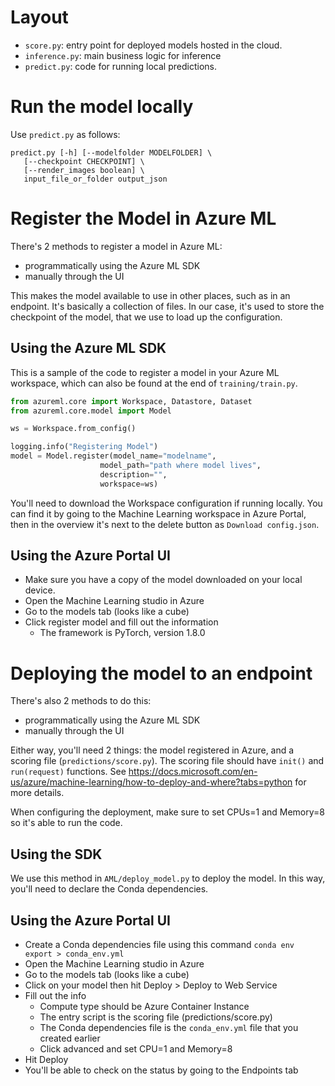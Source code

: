 # Layout

- `score.py`: entry point for deployed models hosted in the cloud.
- `inference.py`: main business logic for inference
- `predict.py`: code for running local predictions.  

# Run the model locally

Use `predict.py` as follows:
```
predict.py [-h] [--modelfolder MODELFOLDER] \ 
   [--checkpoint CHECKPOINT] \
   [--render_images boolean] \
   input_file_or_folder output_json
```

# Register the Model in Azure ML
There's 2 methods to register a model in Azure ML:
- programmatically using the Azure ML SDK
- manually through the UI

This makes the model available to use in other places, such as in an endpoint. It's basically a collection of files. In our case, it's used to store the checkpoint of the model, that we use to load up the configuration.

## Using the Azure ML SDK
This is a sample of the code to register a model in your Azure ML workspace, which can also be found at the end of `training/train.py`.

```Python
from azureml.core import Workspace, Datastore, Dataset
from azureml.core.model import Model

ws = Workspace.from_config()

logging.info("Registering Model")
model = Model.register(model_name="modelname",
                    model_path="path where model lives",
                    description="",
                    workspace=ws)
```

You'll need to download the Workspace configuration if running locally. You can find it by going to the Machine Learning workspace in Azure Portal, then in the overview it's next to the delete button as `Download config.json`.

## Using the Azure Portal UI
- Make sure you have a copy of the model downloaded on your local device.
- Open the Machine Learning studio in Azure
- Go to the models tab (looks like a cube)
- Click register model and fill out the information
   - The framework is PyTorch, version 1.8.0


# Deploying the model to an endpoint
There's also 2 methods to do this:
- programmatically using the Azure ML SDK
- manually through the UI

Either way, you'll need 2 things: the model registered in Azure, and a scoring file (`predictions/score.py`). The scoring file should have `init()` and `run(request)` functions. See https://docs.microsoft.com/en-us/azure/machine-learning/how-to-deploy-and-where?tabs=python for more details.

When configuring the deployment, make sure to set CPUs=1 and Memory=8 so it's able to run the code.

## Using the SDK
We use this method in `AML/deploy_model.py` to deploy the model. In this way, you'll need to declare the Conda dependencies.

## Using the Azure Portal UI
- Create a Conda dependencies file using this command `conda env export > conda_env.yml`
- Open the Machine Learning studio in Azure
- Go to the models tab (looks like a cube)
- Click on your model then hit Deploy > Deploy to Web Service
- Fill out the info
   - Compute type should be Azure Container Instance
   - The entry script is the scoring file (predictions/score.py)
   - The Conda dependencies file is the `conda_env.yml` file that you created earlier
   - Click advanced and set CPU=1 and Memory=8
- Hit Deploy
- You'll be able to check on the status by going to the Endpoints tab